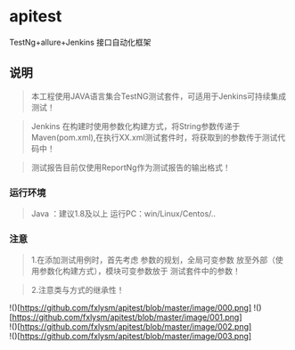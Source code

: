 # apitest
TestNg+allure+Jenkins 接口自动化框架

## 说明

> 本工程使用JAVA语言集合TestNG测试套件，可适用于Jenkins可持续集成测试！

> Jenkins 在构建时使用参数化构建方式，将String参数传递于Maven(pom.xml),在执行XX.xml测试套件时，将获取到的参数传于测试代码中！

> 测试报告目前仅使用ReportNg作为测试报告的输出格式！

### 运行环境

> Java ：建议1.8及以上                                  运行PC：win/Linux/Centos/..

### 注意

> 1.在添加测试用例时，首先考虑 参数的规划，全局可变参数 放至外部（使用参数化构建方式），模块可变参数放于 测试套件中的参数！

> 2.注意类与方式的继承性！    

!()[https://github.com/fxlysm/apitest/blob/master/image/000.png] 
!()[https://github.com/fxlysm/apitest/blob/master/image/001.png]  
!()[https://github.com/fxlysm/apitest/blob/master/image/002.png]  
!()[https://github.com/fxlysm/apitest/blob/master/image/003.png]   
